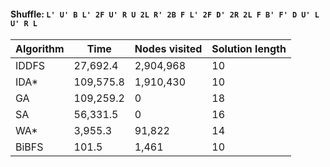 #### Shuffle: `L' U' B L' 2F U' R U 2L R' 2B F L' 2F D' 2R 2L F B' F' D U' L U' R L`
| Algorithm | Time | Nodes visited | Solution length |
| ----- | ----- | ----- | ----- |
| IDDFS | 27,692.4 | 2,904,968 | 10 |
| IDA* | 109,575.8 | 1,910,430 | 10 |
| GA | 109,259.2 | 0 | 18 |
| SA | 56,331.5 | 0 | 16 |
| WA* | 3,955.3 | 91,822 | 14 |
| BiBFS | 101.5 | 1,461 | 10 |
